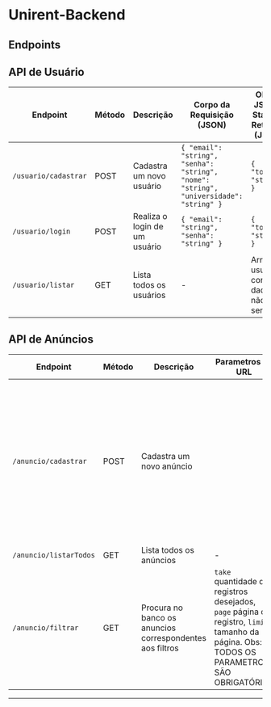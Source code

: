 # Unirent-Backend
## Endpoints 


## API de Usuário

| Endpoint                      | Método | Descrição                                    | Corpo da Requisição (JSON)                                                             | Objeto JSON e Status a Retornar (JSON)    |
|-------------------------------|--------|----------------------------------------------|----------------------------------------------------------------------------------------|-------------------------------------------|
| `/usuario/cadastrar`          | POST   | Cadastra um novo usuário                     | `{ "email": "string", "senha": "string", "nome": "string", "universidade": "string" }` | `{ "token": "string" }`                   |
| `/usuario/login`              | POST   | Realiza o login de um usuário                | `{ "email": "string", "senha": "string" }`                                             | `{ "token": "string" }`                   |
| `/usuario/listar`             | GET    | Lista todos os usuários                      | -                                                                                      | Array de usuários com dados não sensíveis |

## API de Anúncios

| Endpoint               | Método | Descrição                                                | Parametros da URL                                                                                                                         | Corpo da Requisição (JSON)                                                                                                                                                                                                                                                                                                                                              | Objeto JSON e Status a Retornar (JSON)                                                                                                                | Exemplo de URL                                                  |
|------------------------|--------|----------------------------------------------------------|-------------------------------------------------------------------------------------------------------------------------------------------|-------------------------------------------------------------------------------------------------------------------------------------------------------------------------------------------------------------------------------------------------------------------------------------------------------------------------------------------------------------------------|-------------------------------------------------------------------------------------------------------------------------------------------------------|-----------------------------------------------------------------|
| `/anuncio/cadastrar `  | POST   | Cadastra um novo anúncio                                 |                                                                                                                                           | `{"usuarioId": "number", "anuncio": {"tipoMoradia": "string", "dataPublicacao": "string", "tipoImovel": "string", "quartos": "number", "area": "number", "vagasGaragem": "number", "aceitaAnimais": "boolean", "valorAlguel": "number", "valorCondominio": "number", "valorIPTU": "number", "comodidades": "Array<string>", "descricao": "string"}, "token": "string"}` | -                                                                                                                                                     | POST http://localhost:3000/anuncio/cadastrar?id=1               |
| `/anuncio/listarTodos` | GET    | Lista todos os anúncios                                  | -                                                                                                                                         | -                                                                                                                                                                                                                                                                                                                                                                       | Array de anúncios                                                                                                                                     | GET http://localhost:3000/anuncio/listarTodos                   |
| `/anuncio/filtrar`     | GET    | Procura no banco os anuncios correspondentes aos filtros | `take` quantidade de registros desejados, `page` página do registro, `limit` tamanho da página. Obs: TODOS OS PARAMETROS SÃO OBRIGATÓRIOS | `{"tipoAluguel": "string", "valorAluguel":"number", "tamanho": "number", "quartos": "number", "descricaoLike": "string"}` Obs: todos os campos são opcionais                                                                                                                                                                                                            | `{"anuncios": [{anuncio}...], "total": "number", "pagina": "number", "registros": "number", "limitePorPagina":"number"}`  Obs: o dono não vem no JSON | GET http://localhost:3000/anuncio/filtrar?page=3&limit=5&take=5 |


---------

<!-- 
| URL                   | Objeto JSON a enviar              | Objeto JSON e status a retornar |
|-----------------------|-----------------------------------|---------------------------------|
| `./usuario/cadastrar` | `{email,senha,nome,universidade}` | `{token}`                       | 
| `./usuario/login`     | `{email,senha}`                   | `{token}`                       |
| `./usuario/verificar` | `{token}` enviem somente o token  | `STATUS 200`  se válido         |

-->
